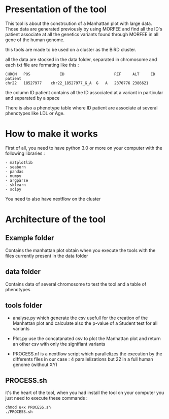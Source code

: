 # Presentation of the tool

This tool is about the constrcution of a Manhattan plot with large data. Those data are generated previously by using MORFEE and find all the ID's patient associate at all the genetics variants found through MORFEE in all gene of the human genome.

this tools are made to be used on a cluster as the BiRD cluster.

all the data are stocked in the data folder, separated in chromosome and each txt file are formating like this :

    CHROM   POS             ID                      REF     ALT     ID patient
    chr22	18527977	chr22_18527977_G_A	G	A	2370776 2386621

the column ID patient contains all the ID associated at a variant in particular and separated by a space

There is also a phenotype table where ID patient are associate at several phenotypes like LDL or Age.

# How to make it works 

First of all, you need to have python 3.0 or more on your computer with the following libraries :

    - matplotlib
    - seaborn
    - pandas
    - numpy
    - argparse
    - sklearn
    - scipy

You need to also have nextflow on the cluster

# Architecture of the tool

## Example folder

Contains the manhattan plot obtain when you execute the tools with the files currently present in the data folder 

## data folder

Contains data of several chromosome to test the tool and a table of phenotypes

## tools folder

- analyse.py which generate the csv usefull for the creation of the Manhattan plot and calculate also the p-value of a Student test for all variants

- Plot.py use the concatanated csv to plot the Manhattan plot and return an other csv with only the signifiant variants

- PROCESS.nf is a nextflow script which parallelizes the execution by the differents files in our case : 4 parallelizations but 22 in a full human genome (without XY)

## PROCESS.sh

it's the heart of the tool, when you had install the tool on your computer you just need to execute these commands :

    chmod u+x PROCESS.sh
    ./PROCESS.sh